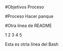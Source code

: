 #Objetivos
Proceso

#Proceso
Hacer panque

#Otra línea de README

1
2
3
4
5

Esta es otrla línea del Bash
